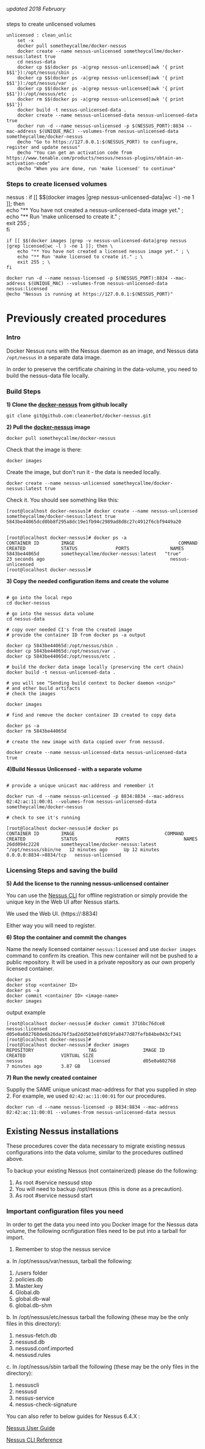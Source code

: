 <i>updated 2018 February</i>

### 

steps to create unlicensed volumes

```
unlicensed : clean_unlic
	set -x
	docker pull sometheycallme/docker-nessus
	docker create --name nessus-unlicensed sometheycallme/docker-nessus:latest true
	cd nessus-data
	docker cp $$(docker ps -a|grep nessus-unlicensed|awk '{ print $$1'}):/opt/nessus/sbin .
	docker cp $$(docker ps -a|grep nessus-unlicensed|awk '{ print $$1'}):/opt/nessus/var  .
	docker cp $$(docker ps -a|grep nessus-unlicensed|awk '{ print $$1'}):/opt/nessus/etc  .
	docker rm $$(docker ps -a|grep nessus-unlicensed|awk '{ print $$1'})
	docker build -t nessus-unlicensed-data .
	docker create --name nessus-unlicensed-data nessus-unlicensed-data true
	docker run -d --name nessus-unlicensed -p $(NESSUS_PORT):8834 --mac-address $(UNIQUE_MAC) --volumes-from nessus-unlicensed-data sometheycallme/docker-nessus
	@echo "Go to https://127.0.0.1:$(NESSUS_PORT) to confiugre, register and update nessus"
	@echo "You can get an activation code from https://www.tenable.com/products/nessus/nessus-plugins/obtain-an-activation-code"
	@echo "When you are done, run 'make licensed' to continue"
```
### Steps to create licensed volumes

nessus :
	if [[ $$(docker images |grep nessus-unlicensed-data|wc -l ) -ne 1 ]]; then \
		echo "** You have not created a nessus-unlicensed-data image yet." ; \
		echo "** Run 'make unlicensed to create it." ; \
		exit 255 ; \
	fi

	if [[ $$(docker images |grep -v nessus-unlicensed-data|grep nessus |grep licensed|wc -l ) -ne 1 ]]; then \
		echo "** You have not created a licensed nessus image yet." ; \
		echo "** Run 'make licensed to create it." ; \
		exit 255 ; \
	fi

	docker run -d --name nessus-licensed -p $(NESSUS_PORT):8834 --mac-address $(UNIQUE_MAC) --volumes-from nessus-unlicensed-data nessus:licensed
	@echo "Nessus is running at https://127.0.0.1:$(NESSUS_PORT)"


# Previously created procedures

### Intro

Docker Nessus runs with the Nessus daemon as an image, and Nessus data ```/opt/nessus``` in a separate data image.

In order to preserve the certificate chaining in the data-volume, you need to build the nessus-data file locally.

### Build Steps

<b>1) Clone the [docker-nessus](https://github.com/cleanerbot/docker-nessus) from github locally</b>

```git clone git@github.com:cleanerbot/docker-nessus.git```

<b>2) Pull the [docker-nessus](https://hub.docker.com/r/sometheycallme/docker-nessus) image</b>

```docker pull sometheycallme/docker-nessus```

Check that the image is there:

```docker images```

Create the image, but don't run it - the data is needed locally.

```docker create --name nessus-unlicensed sometheycallme/docker-nessus:latest true```

Check it.  You should see something like this:

```shell
[root@localhost docker-nessus]# docker create --name nessus-unlicensed sometheycallme/docker-nessus:latest true
5843be44065dcd0bb8f295a8dc19e1fb94c2989ad8d8c27c4912f6cbf9449a20


[root@localhost docker-nessus]# docker ps -a
CONTAINER ID        IMAGE                                      COMMAND             CREATED             STATUS              PORTS               NAMES
5843be44065d        sometheycallme/docker-nessus:latest   "true"              23 seconds ago                                              nessus-unlicensed   
[root@localhost docker-nessus]#
```

<b>3) Copy the needed configuration items and create the volume</b>

```shell

# go into the local repo
cd docker-nessus

# go into the nessus data volume
cd nessus-data

# copy over needed CI's from the created image
# provide the container ID from docker ps -a output

docker cp 5843be44065d:/opt/nessus/sbin .
docker cp 5843be44065d:/opt/nessus/var .
docker cp 5843be44065d:/opt/nessus/etc .

# build the docker data image locally (preserving the cert chain)
docker build -t nessus-unlicensed-data .

# you will see "Sending build context to Docker daemon <snip>" 
# and other build artifacts
# check the images

docker images

# find and remove the docker container ID created to copy data

docker ps -a
docker rm 5843be44065d

# create the new image with data copied over from nessusd.

docker create --name nessus-unlicensed-data nessus-unlicensed-data true
```

<b>4)Build Nessus Unlicensed - with a separate volume</b>

```shell

# provide a unique unicast mac-address and remember it

docker run -d --name nessus-unlicensed -p 8834:8834 --mac-address 02:42:ac:11:00:01 --volumes-from nessus-unlicensed-data sometheycallme/docker-nessus

# check to see it's running

[root@localhost docker-nessus]# docker ps
CONTAINER ID        IMAGE                                 COMMAND                CREATED             STATUS              PORTS                    NAMES
26dd094c2228        sometheycallme/docker-nessus:latest   "/opt/nessus/sbin/ne   12 minutes ago      Up 12 minutes       0.0.0.0:8834->8834/tcp   nessus-unlicensed 

```


### Licensing Steps and saving the build

<b>5) Add the license to the running nessus-unlicensed container</b>

You can use the [Nessus CLI](http://static.tenable.com/documentation/nessus_v6_command_line_reference.pdf) for offline registration or simply provide the unique key in the Web UI after Nessus starts.  

We used the Web UI.  (https://<yournessushost>:8834)

Either way you will need to register.


<b>6) Stop the container and commit the changes </b>

Name the newly licensed container ```nessus:licensed``` and use ```docker images``` command to confirm its creation.  This new container will not be pushed to a public repository.  It will be used in a private repository as our own properly licensed container.

```
docker ps
docker stop <container ID>
docker ps -a
docker commit <container ID> <image-name>
docker images
```

output example

```
[root@localhost docker-nessus]# docker commit 3716bc76dce8 nessus:licensed
d05e0a602768de6b26da76f3ad2dd503e8fd019fa8477d87fefb84be043cf341
[root@localhost docker-nessus]# 
[root@localhost docker-nessus]# docker images
REPOSITORY                    TAG                 IMAGE ID            CREATED             VIRTUAL SIZE
nessus                        licensed            d05e0a602768        7 minutes ago       3.87 GB
```

<b>7) Run the newly created container</b>

Suppliy the SAME unique unicast mac-address for that you supplied in step 2.  For example, we used ```02:42:ac:11:00:01``` for our procedures.

```docker run -d --name nessus-licensed -p 8834:8834 --mac-address 02:42:ac:11:00:01 --volumes-from nessus-unlicensed-data nessus```


## Existing Nessus installations

These procedures cover the data necessary to migrate existing nessus configurations into the data volume, similar to the procedures outlined above.


To backup your existing Nessus (not containerized) please do the following: 

1. As root #service nessusd stop
2. You will need to backup /opt/nessus (this is done as a precaution).
3. As root #service nessusd start


### Important configuration files you need

In order to get the data you need into you Docker image for the Nessus data volume, the following ocnfiguration files need to be put into a tarball for import.

1) Remember to stop the nessus service

a. In /opt/nessus/var/nessus, tarball the following:

1. /users folder
2. policies.db
3. Master.key
4. Global.db
5. global.db-wal
6. global.db-shm

b. In /opt/nessus/etc/nessus tarball the following (these may be the only files in this directory):

1. nessus-fetch.db
2. nessusd.db
3. nessusd.conf.imported
4. nessusd.rules

c. In /opt/nessus/sbin tarball the following (these may be the only files in the directory):

1. nessuscli
2. nessusd
3. nessus-service
4. nessus-check-signature

You can also refer to below guides for Nessus 6.4.X :

[Nessus User Guide](https://static.tenable.com/documentation/nessus_6.4_user_guide.pd)

[Nessus CLI Reference](https://static.tenable.com/documentation/nessus_6.4_command_line_reference.pdf)
